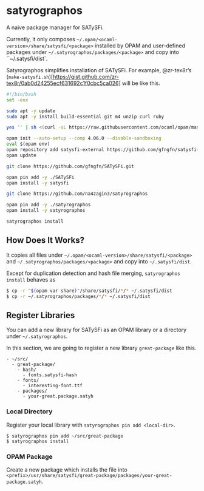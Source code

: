 # satyrographos
A naive package manager for SATySFi.

Currently, it only composes `~/.opam/<ocaml-version>/share/satysfi/<package>` installed by OPAM and user-defined packages under `~/.satyrographos/packages/<package>` and copy into ``~/.satysfi/dist`.

Satyrographos simplifies installation of SATySFi. For example, @zr-tex8r’s (`make-satysfi.sh`)[https://gist.github.com/zr-tex8r/0ab0d24255ecf631692c1f0cbc5ca026] will be like this.

```sh
#!/bin/bash
set -eux

sudo apt -y update
sudo apt -y install build-essential git m4 unzip curl ruby

yes '' | sh <(curl -sL https://raw.githubusercontent.com/ocaml/opam/master/shell/install.sh)

opam init --auto-setup --comp 4.06.0 --disable-sandboxing
eval $(opam env)
opam repository add satysfi-external https://github.com/gfngfn/satysfi-external-repo.git
opam update

git clone https://github.com/gfngfn/SATySFi.git

opam pin add -y ./SATySFi
opam install -y satysfi

git clone https://github.com/na4zagin3/satyrographos

opam pin add -y ./satyrographos
opam install -y satyrographos

satyrographos install
```

## How Does It Works?
It copies all files under `~/.opam/<ocaml-version>/share/satysfi/<package>` and  `~/.satyrographos/packages/<package>` and copy into `~/.satysfi/dist`.

Except for duplication detection and hash file merging, `satyrographos install` behaves as
```sh
$ cp -r "$(opam var share)"/share/satysfi/*/* ~/.satysfi/dist
$ cp -r ~/.satyrographos/packages/*/* ~/.satysfi/dist
```

## Register Libraries
You can add a new library for SATySFi as an OPAM library or a directory under `~/.satyrographos`.

In this section, we are going to register a new library `great-package` like this.
```
- ~/src/
  - great-package/
    - hash/
      - fonts.satysfi-hash
    - fonts/
      - interesting-font.ttf
    - packages/
      - your-great.package.satyh
```

### Local Directory
Register your local library with `satyrographos pin add <local-dir>`.
```
$ satyrographos pin add ~/src/great-package
$ satyrographos install
```

### OPAM Package
Create a new package which installs the file into `<prefix>/usr/share/satysfi/great-package/packages/your-great-package.satyh`.
